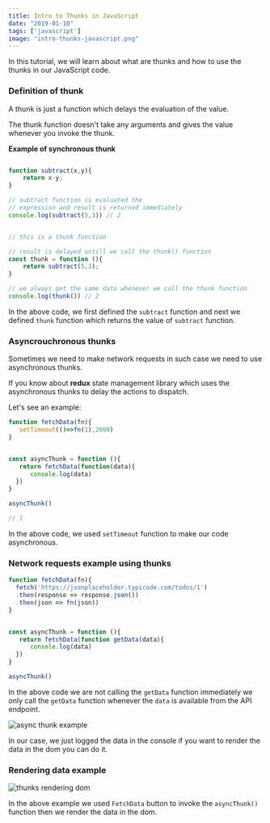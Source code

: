 ```yaml
---
title: Intro to Thunks in JavaScript
date: "2019-01-10"
tags: ['javascript']
image: "intro-thunks-javascript.png"
---
```


In this tutorial, we will learn about what are thunks and how to use the thunks in our JavaScript code.


### Definition of thunk

A thunk is just a function which delays the evaluation of the value.

The thunk function doesn't take any arguments and gives the value whenever you invoke the thunk.



__Example of synchronous thunk__

```js

function subtract(x,y){
    return x-y;
}

// subtract function is evaluated the
// expression and result is returned immediately
console.log(subtract(5,3)) // 2


// this is a thunk function

// result is delayed untill we call the thunk() function
const thunk = function (){
    return subtract(5,3);
}

// we always get the same data whenever we call the thunk function
console.log(thunk()) // 2

```

In the above code, we first defined the `subtract` function and next we defined `thunk` function which returns the value of `subtract` function.


### Asyncrouchronous thunks

Sometimes we need to make network requests in such case we need to use asynchronous thunks.

If you know about __redux__ state management library which uses the asynchronous thunks to delay the actions to dispatch.


Let's see an example:

```js
function fetchData(fn){
   setTimeout(()=>fn(1),2000)
}


const asyncThunk = function (){
   return fetchData(function(data){
      console.log(data)
  })
}

asyncThunk()

// 1
```

In the above code, we used `setTimeout` function to make our code asynchronous.


### Network requests example using thunks

```js
function fetchData(fn){
  fetch('https://jsonplaceholder.typicode.com/todos/1')
  .then(response => response.json())
  .then(json => fn(json))
}


const asyncThunk = function (){
   return fetchData(function getData(data){
      console.log(data)
  })
}

asyncThunk()

```

In the above code we are not calling the `getData` function immediately we only call the `getData`
function whenever the `data` is available from the API endpoint.


![async thunk example](./async-thunk-example.png)


In our case, we just logged the data in the console if you want to render the data in the dom you can do it.


### Rendering data example

![thunks rendering dom](./thunks-rendering-dom.gif)


In the above example we used `FetchData` button to invoke the `asyncThunk()` function then we render the data in the dom.